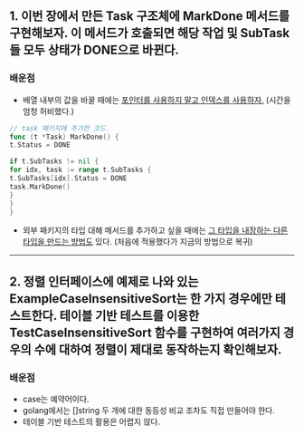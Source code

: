 ## 1. 이번 장에서 만든 Task 구조체에 MarkDone 메서드를 구현해보자. 이 메서드가 호출되면 해당 작업 및 SubTask들 모두 상태가 DONE으로 바뀐다.

### 배운점

- 배열 내부의 값을 바꿀
  때에는 [포인터를 사용하지 말고 인덱스를 사용하자.](https://stackoverflow.com/questions/20185511/range-references-instead-values) (시간을 엄청
  허비했다.)

~~~go
// task 패키지에 추가한 코드.  
func (t *Task) MarkDone() {
t.Status = DONE

if t.SubTasks != nil {
for idx, task := range t.SubTasks {
t.SubTasks[idx].Status = DONE
task.MarkDone()
}
}
}
~~~

- 외부 패키지의 타입 대해 메서드를 추가하고 싶을
  때에는 [그 타입을 내장하는 다른 타입을 만드는 방법도](https://stackoverflow.com/questions/28800672/how-to-add-new-methods-to-an-existing-type-in-go)
  있다. (처음에 적용했다가 지금의 방법으로 복귀)

---

## 2. 정렬 인터페이스에 예제로 나와 있는 ExampleCaseInsensitiveSort는 한 가지 경우에만 테스트한다. 테이블 기반 테스트를 이용한 TestCaseInsensitiveSort 함수를 구현하여 여러가지 경우의 수에 대하여 정렬이 제대로 동작하는지 확인해보자.

### 배운점

- case는 예약어이다.
- golang에서는 []string 두 개에 대한 동등성 비교 조차도 직접 만들어야 한다.
- 테이블 기반 테스트의 활용은 어렵지 않다.
